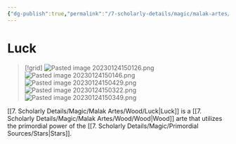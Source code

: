 ```yaml
---
{"dg-publish":true,"permalink":"/7-scholarly-details/magic/malak-artes/wood/luck/","noteIcon":""}
---
```


# Luck

>[!grid]
>![Pasted image 20230124150126.png](/img/user/x.%20Assets/Attachments/Pasted%20image%2020230124150126.png)
>![Pasted image 20230124150146.png](/img/user/x.%20Assets/Attachments/Pasted%20image%2020230124150146.png)
>![Pasted image 20230124150429.png](/img/user/x.%20Assets/Attachments/Pasted%20image%2020230124150429.png)
>![Pasted image 20230124150322.png](/img/user/x.%20Assets/Attachments/Pasted%20image%2020230124150322.png)
>![Pasted image 20230124150349.png](/img/user/x.%20Assets/Attachments/Pasted%20image%2020230124150349.png)

[[7. Scholarly Details/Magic/Malak Artes/Wood/Luck\|Luck]] is a [[7. Scholarly Details/Magic/Malak Artes/Wood/Wood\|Wood]] arte that utilizes the primordial power of the [[7. Scholarly Details/Magic/Primordial Sources/Stars\|Stars]].